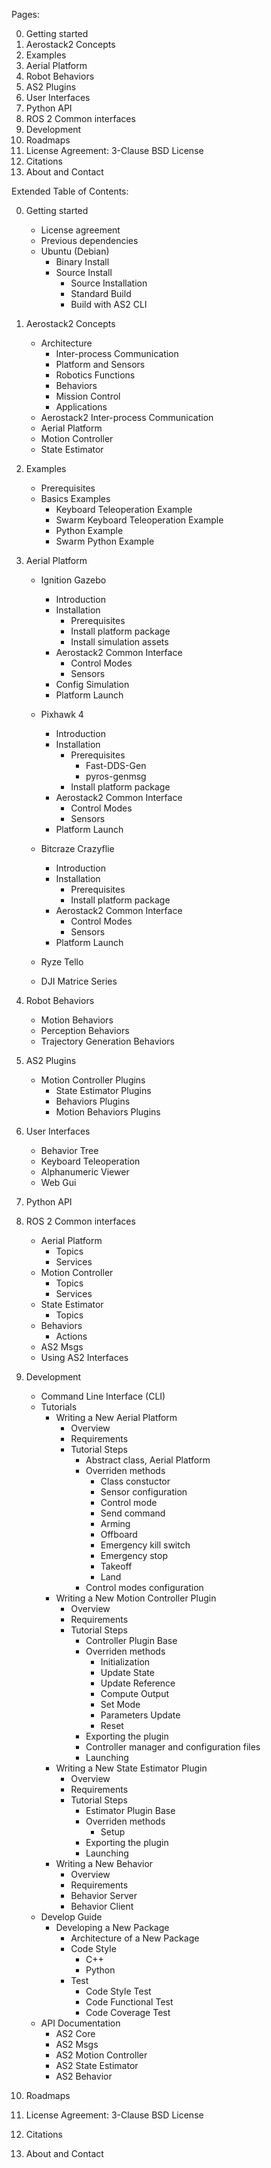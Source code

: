 Pages:

00. Getting started
01. Aerostack2 Concepts
02. Examples
03. Aerial Platform
04. Robot Behaviors
05. AS2 Plugins
06. User Interfaces
07. Python API
08. ROS 2 Common interfaces
09. Development
10. Roadmaps
11. License Agreement: 3-Clause BSD License
12. Citations
13. About and Contact 


Extended Table of Contents:

00. Getting started
    - License agreement
    - Previous dependencies
    - Ubuntu (Debian)
        - Binary Install
        - Source Install
            - Source Installation
            - Standard Build
            - Build with AS2 CLI
01. Aerostack2 Concepts
    - Architecture
        - Inter-process Communication
        - Platform and Sensors
        - Robotics Functions
        - Behaviors
        - Mission Control
        - Applications
    - Aerostack2 Inter-process Communication
    - Aerial Platform
    - Motion Controller
    - State Estimator
02. Examples
    - Prerequisites
    - Basics Examples
        - Keyboard Teleoperation Example
        - Swarm Keyboard Teleoperation Example
        - Python Example
        - Swarm Python Example
03. Aerial Platform
    - Ignition Gazebo
        - Introduction
        - Installation
            - Prerequisites
            - Install platform package
            - Install simulation assets
        - Aerostack2 Common Interface
            - Control Modes
            - Sensors
        - Config Simulation
        - Platform Launch
    - Pixhawk 4
        - Introduction
        - Installation
            - Prerequisites
                - Fast-DDS-Gen
                - pyros-genmsg
            - Install platform package
        - Aerostack2 Common Interface
            - Control Modes
            - Sensors
        - Platform Launch

    - Bitcraze Crazyflie
        - Introduction
        - Installation
            - Prerequisites
            - Install platform package
        - Aerostack2 Common Interface
            - Control Modes
            - Sensors
        - Platform Launch
    - Ryze Tello
    - DJI Matrice Series
04. Robot Behaviors
    - Motion Behaviors
    - Perception Behaviors
    - Trajectory Generation Behaviors
05. AS2 Plugins
    - Motion Controller Plugins
        - State Estimator Plugins
        - Behaviors Plugins
        - Motion Behaviors Plugins
06. User Interfaces
    - Behavior Tree
    - Keyboard Teleoperation
    - Alphanumeric Viewer
    - Web Gui
07. Python API
08. ROS 2 Common interfaces
    - Aerial Platform
        - Topics
        - Services
    - Motion Controller
        - Topics
        - Services
    - State Estimator
        - Topics
    - Behaviors
        - Actions
    - AS2 Msgs
    - Using AS2 Interfaces
09. Development
    - Command Line Interface (CLI)
    - Tutorials
        - Writing a New Aerial Platform
            - Overview
            - Requirements
            - Tutorial Steps
                - Abstract class, Aerial Platform
                - Overriden methods
                    - Class constuctor
                    - Sensor configuration
                    - Control mode
                    - Send command
                    - Arming
                    - Offboard
                    - Emergency kill switch
                    - Emergency stop
                    - Takeoff
                    - Land
                - Control modes configuration
        - Writing a New Motion Controller Plugin
            - Overview
            - Requirements
            - Tutorial Steps
                - Controller Plugin Base
                - Overriden methods
                    - Initialization
                    - Update State
                    - Update Reference
                    - Compute Output
                    - Set Mode
                    - Parameters Update
                    - Reset
                - Exporting the plugin
                - Controller manager and configuration files
                - Launching
        - Writing a New State Estimator Plugin
            - Overview
            - Requirements
            - Tutorial Steps
                - Estimator Plugin Base
                - Overriden methods
                    - Setup
                - Exporting the plugin
                - Launching
        - Writing a New Behavior
            - Overview
            - Requirements
            - Behavior Server
            - Behavior Client
    - Develop Guide
        - Developing a New Package
            - Architecture of a New Package
            - Code Style
                - C++
                - Python
            - Test
                - Code Style Test
                - Code Functional Test
                - Code Coverage Test
    - API Documentation
        - AS2 Core
        - AS2 Msgs
        - AS2 Motion Controller
        - AS2 State Estimator
        - AS2 Behavior

10. Roadmaps
11. License Agreement: 3-Clause BSD License
12. Citations
13. About and Contact
